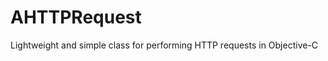 AHTTPRequest
============

Lightweight and simple class for performing HTTP requests in Objective-C
